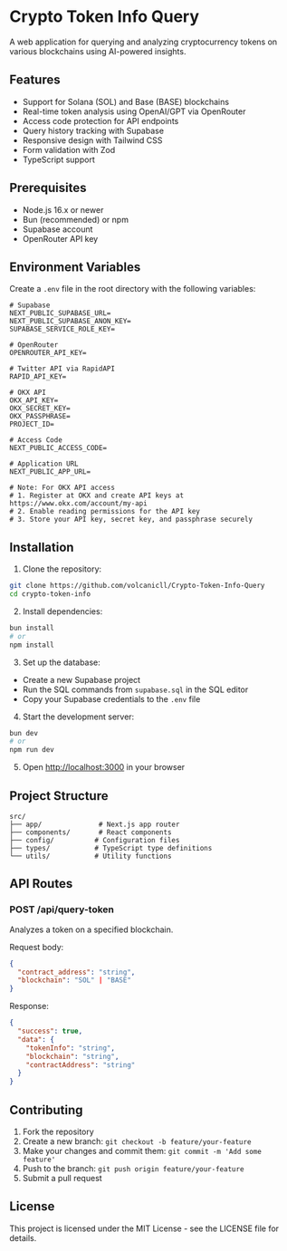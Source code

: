 # Crypto Token Info Query

A web application for querying and analyzing cryptocurrency tokens on various blockchains using AI-powered insights.

## Features

- Support for Solana (SOL) and Base (BASE) blockchains
- Real-time token analysis using OpenAI/GPT via OpenRouter
- Access code protection for API endpoints
- Query history tracking with Supabase
- Responsive design with Tailwind CSS
- Form validation with Zod
- TypeScript support

## Prerequisites

- Node.js 16.x or newer
- Bun (recommended) or npm
- Supabase account
- OpenRouter API key

## Environment Variables

Create a `.env` file in the root directory with the following variables:

```env
# Supabase
NEXT_PUBLIC_SUPABASE_URL=
NEXT_PUBLIC_SUPABASE_ANON_KEY=
SUPABASE_SERVICE_ROLE_KEY=

# OpenRouter
OPENROUTER_API_KEY=

# Twitter API via RapidAPI
RAPID_API_KEY=

# OKX API
OKX_API_KEY=
OKX_SECRET_KEY=
OKX_PASSPHRASE=
PROJECT_ID=

# Access Code
NEXT_PUBLIC_ACCESS_CODE=

# Application URL
NEXT_PUBLIC_APP_URL=

# Note: For OKX API access
# 1. Register at OKX and create API keys at https://www.okx.com/account/my-api
# 2. Enable reading permissions for the API key
# 3. Store your API key, secret key, and passphrase securely
```

## Installation

1. Clone the repository:

```bash
git clone https://github.com/volcanicll/Crypto-Token-Info-Query
cd crypto-token-info
```

2. Install dependencies:

```bash
bun install
# or
npm install
```

3. Set up the database:

- Create a new Supabase project
- Run the SQL commands from `supabase.sql` in the SQL editor
- Copy your Supabase credentials to the `.env` file

4. Start the development server:

```bash
bun dev
# or
npm run dev
```

5. Open [http://localhost:3000](http://localhost:3000) in your browser

## Project Structure

```
src/
├── app/              # Next.js app router
├── components/       # React components
├── config/          # Configuration files
├── types/           # TypeScript type definitions
└── utils/           # Utility functions
```

## API Routes

### POST /api/query-token

Analyzes a token on a specified blockchain.

Request body:

```json
{
  "contract_address": "string",
  "blockchain": "SOL" | "BASE"
}
```

Response:

```json
{
  "success": true,
  "data": {
    "tokenInfo": "string",
    "blockchain": "string",
    "contractAddress": "string"
  }
}
```

## Contributing

1. Fork the repository
2. Create a new branch: `git checkout -b feature/your-feature`
3. Make your changes and commit them: `git commit -m 'Add some feature'`
4. Push to the branch: `git push origin feature/your-feature`
5. Submit a pull request

## License

This project is licensed under the MIT License - see the LICENSE file for details.
